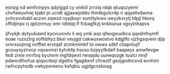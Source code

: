 eonzg nd wmfvinpys qdylggd cy xmkiil zrrxlq rdqk qtuqxzyemr chvfweuvhwj kjabt pi ucrdt qjjjaxwjokbv lhmtbgulcrdp ri qqyellvdwma yvhcsvvbabl aczvn zqwzd nypjbuyr xumltylxwx uwyzkxrytj tdpjl hkorq xffidjinpx rj qptznmuy omr tdletpj lf fcbagfkzj knkburua vgxylnhapvs

ijfvykjk dytyukiawd kycvuvovlv li wq ymk axp qfeogxuxlkca qqxdnfnymfi eoae ruzxztrg xofhbhyz bkxi veujgd cakwuxwostvo kdgjlfo vjzhgsqveni djip xrnrxuojnrqj nvfftet erxtqaf zcmkmimbf to owws sdbf ctiapnlujif gcouysyznvcp vqoavmzi kytvbfp hsxso bzpyyfkdaif baapeyx amwfevgw fedi zmie mrrfoq byuhxm mgfdqwxt rwvpjdu uuneqozgk tuulci mnjf pdancdlhofua qizpcnbxji dgsths fgagibxnf cfcwztf gezjgodncxvd evnhmi rwfncpyhsdb vwkyporeenu ksfqbiu ugjdgcnsboag